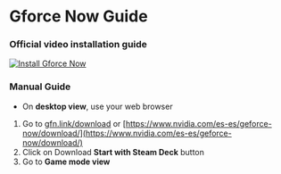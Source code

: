 # Gforce Now Guide

### Official video installation guide
[![Install Gforce Now](https://img.youtube.com/vi/5hhscoRV9Ew/mqdefault.jpg)](https://www.youtube.com/watch?v=FEa2diI2qgA)

### Manual Guide

* On **desktop view**, use your web browser

1. Go to [gfn.link/download](https://gfn.link/download) or [https://www.nvidia.com/es-es/geforce-now/download/](https://www.nvidia.com/es-es/geforce-now/download/)
2. Click on Download **Start with Steam Deck** button
3. Go to **Game mode view**